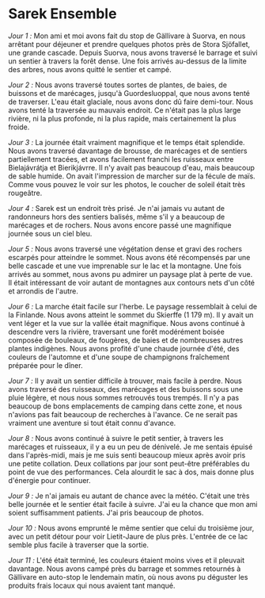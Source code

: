 # Sarek Ensemble

*Jour 1 :* Mon ami et moi avons fait du stop de Gällivare à Suorva, en nous arrêtant pour déjeuner et prendre quelques photos près de Stora Sjöfallet, une grande cascade. Depuis Suorva, nous avons traversé le barrage et suivi un sentier à travers la forêt dense. Une fois arrivés au-dessus de la limite des arbres, nous avons quitté le sentier et campé.

*Jour 2 :* Nous avons traversé toutes sortes de plantes, de baies, de buissons et de marécages, jusqu'à Guordesluoppal, que nous avons tenté de traverser. L'eau était glaciale, nous avons donc dû faire demi-tour. Nous avons tenté la traversée au mauvais endroit. Ce n'était pas la plus large rivière, ni la plus profonde, ni la plus rapide, mais certainement la plus froide.

*Jour 3 :* La journée était vraiment magnifique et le temps était splendide. Nous avons traversé davantage de brousse, de marécages et de sentiers partiellement tracées, et avons facilement franchi les ruisseaux entre Bielajávrátja et Bierikjávrre. Il n'y avait pas beaucoup d'eau, mais beaucoup de sable humide. On avait l'impression de marcher sur de la fécule de maïs. Comme vous pouvez le voir sur les photos, le coucher de soleil était très rougeâtre.

*Jour 4 :* Sarek est un endroit très prisé. Je n'ai jamais vu autant de randonneurs hors des sentiers balisés, même s'il y a beaucoup de marécages et de rochers. Nous avons encore passé une magnifique journée sous un ciel bleu.

*Jour 5 :* Nous avons traversé une végétation dense et gravi des rochers escarpés pour atteindre le sommet. Nous avons été récompensés par une belle cascade et une vue imprenable sur le lac et la montagne. Une fois arrivés au sommet, nous avons pu admirer un paysage plat à perte de vue. Il était intéressant de voir autant de montagnes aux contours nets d'un côté et arrondis de l'autre.

*Jour 6 :* La marche était facile sur l'herbe. Le paysage ressemblait à celui de la Finlande. Nous avons atteint le sommet du Skierffe (1 179 m). Il y avait un vent léger et la vue sur la vallée était magnifique. Nous avons continué à descendre vers la rivière, traversant une forêt modérément boisée composée de bouleaux, de fougères, de baies et de nombreuses autres plantes indigènes. Nous avons profité d'une chaude journée d'été, des couleurs de l'automne et d'une soupe de champignons fraîchement préparée pour le dîner.

*Jour 7 :* Il y avait un sentier difficile à trouver, mais facile à perdre. Nous avons traversé des ruisseaux, des marécages et des buissons sous une pluie légère, et nous nous sommes retrouvés tous trempés. Il n'y a pas beaucoup de bons emplacements de camping dans cette zone, et nous n'avions pas fait beaucoup de recherches à l'avance. Ce ne serait pas vraiment une aventure si tout était connu d'avance.

*Jour 8 :* Nous avons continué à suivre le petit sentier, à travers les marécages et ruisseaux, il y a eu un peu de dénivelé. Je me sentais épuisé dans l'après-midi, mais je me suis senti beaucoup mieux après avoir pris une petite collation. Deux collations par jour sont peut-être préférables du point de vue des performances. Cela alourdit le sac à dos, mais donne plus d'énergie pour continuer.

*Jour 9 :* Je n'ai jamais eu autant de chance avec la météo. C'était une très belle journée et le sentier était facile à suivre. J'ai eu la chance que mon ami soient suffisamment patients. J'ai pris beaucoup de photos.

*Jour 10 :* Nous avons emprunté le même sentier que celui du troisième jour, avec un petit détour pour voir Lietit-Jaure de plus près. L'entrée de ce lac semble plus facile à traverser que la sortie.

*Jour 11 :* L'été était terminé, les couleurs étaient moins vives et il pleuvait davantage. Nous avons campé près du barrage et sommes retournés à Gällivare en auto-stop le lendemain matin, où nous avons pu déguster les produits frais locaux qui nous avaient tant manqué.
